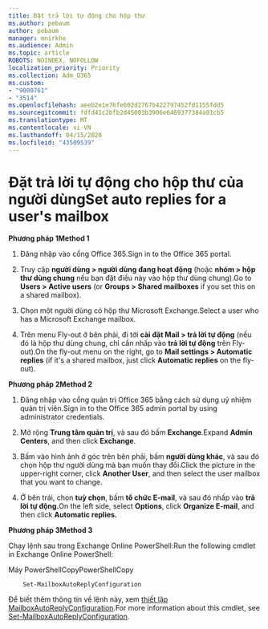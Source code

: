 ```yaml
---
title: Đặt trả lời tự động cho hộp thư
ms.author: pebaum
author: pebaum
manager: mnirkhe
ms.audience: Admin
ms.topic: article
ROBOTS: NOINDEX, NOFOLLOW
localization_priority: Priority
ms.collection: Adm_O365
ms.custom:
- "9000761"
- "3514"
ms.openlocfilehash: aeeb2e1e76fe602d2767b422797452fd1155fdd5
ms.sourcegitcommit: fdfd41c2bfb2d45003b3906e6469377384a91cb5
ms.translationtype: MT
ms.contentlocale: vi-VN
ms.lasthandoff: 04/15/2020
ms.locfileid: "43509539"
---
```

# <a name="set-auto-replies-for-a-users-mailbox"></a><span data-ttu-id="a3280-102">Đặt trả lời tự động cho hộp thư của người dùng</span><span class="sxs-lookup"><span data-stu-id="a3280-102">Set auto replies for a user's mailbox</span></span>

<span data-ttu-id="a3280-103">**Phương pháp 1**</span><span class="sxs-lookup"><span data-stu-id="a3280-103">**Method 1**</span></span>

1. <span data-ttu-id="a3280-104">Đăng nhập vào cổng Office 365.</span><span class="sxs-lookup"><span data-stu-id="a3280-104">Sign in to the Office 365 portal.</span></span>

2. <span data-ttu-id="a3280-105">Truy cập **người dùng > người dùng đang hoạt động** (hoặc **nhóm > hộp thư dùng chung** nếu bạn đặt điều này vào hộp thư dùng chung).</span><span class="sxs-lookup"><span data-stu-id="a3280-105">Go to **Users > Active users** (or **Groups > Shared mailboxes** if you set this on a shared mailbox).</span></span>

3. <span data-ttu-id="a3280-106">Chọn một người dùng có hộp thư Microsoft Exchange.</span><span class="sxs-lookup"><span data-stu-id="a3280-106">Select a user who has a Microsoft Exchange mailbox.</span></span>

4. <span data-ttu-id="a3280-107">Trên menu Fly-out ở bên phải, đi tới **cài đặt Mail > trả lời tự động** (nếu đó là hộp thư dùng chung, chỉ cần nhấp vào **trả lời tự động** trên Fly-out).</span><span class="sxs-lookup"><span data-stu-id="a3280-107">On the fly-out menu on the right, go to **Mail settings > Automatic replies** (if it's a shared mailbox, just click **Automatic replies** on the fly-out).</span></span>

<span data-ttu-id="a3280-108">**Phương pháp 2**</span><span class="sxs-lookup"><span data-stu-id="a3280-108">**Method 2**</span></span>

1. <span data-ttu-id="a3280-109">Đăng nhập vào cổng quản trị Office 365 bằng cách sử dụng uỷ nhiệm quản trị viên.</span><span class="sxs-lookup"><span data-stu-id="a3280-109">Sign in to the Office 365 admin portal by using administrator credentials.</span></span>

2. <span data-ttu-id="a3280-110">Mở rộng **Trung tâm quản trị**, và sau đó bấm **Exchange**.</span><span class="sxs-lookup"><span data-stu-id="a3280-110">Expand **Admin Centers**, and then click **Exchange**.</span></span>

3. <span data-ttu-id="a3280-111">Bấm vào hình ảnh ở góc trên bên phải, bấm **người dùng khác**, và sau đó chọn hộp thư người dùng mà bạn muốn thay đổi.</span><span class="sxs-lookup"><span data-stu-id="a3280-111">Click the picture in the upper-right corner, click **Another User**, and then select the user mailbox that you want to change.</span></span>

4. <span data-ttu-id="a3280-112">Ở bên trái, chọn **tuỳ chọn**, bấm **tổ chức E-mail**, và sau đó nhấp vào **trả lời tự động.**</span><span class="sxs-lookup"><span data-stu-id="a3280-112">On the left side, select **Options**, click **Organize E-mail**, and then click **Automatic replies.**</span></span>

<span data-ttu-id="a3280-113">**Phương pháp 3**</span><span class="sxs-lookup"><span data-stu-id="a3280-113">**Method 3**</span></span>

<span data-ttu-id="a3280-114">Chạy lệnh sau trong Exchange Online PowerShell:</span><span class="sxs-lookup"><span data-stu-id="a3280-114">Run the following cmdlet in Exchange Online PowerShell:</span></span>

<span data-ttu-id="a3280-115">Máy PowerShellCopy</span><span class="sxs-lookup"><span data-stu-id="a3280-115">PowerShellCopy</span></span>

```
    Set-MailboxAutoReplyConfiguration
```

<span data-ttu-id="a3280-116">Để biết thêm thông tin về lệnh này, xem [thiết lập MailboxAutoReplyConfiguration](https://docs.microsoft.com/powershell/module/exchange/mailboxes/set-mailboxautoreplyconfiguration).</span><span class="sxs-lookup"><span data-stu-id="a3280-116">For more information about this cmdlet, see [Set-MailboxAutoReplyConfiguration](https://docs.microsoft.com/powershell/module/exchange/mailboxes/set-mailboxautoreplyconfiguration).</span></span>
